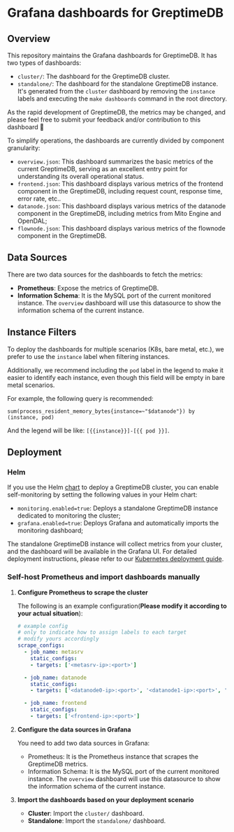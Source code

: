 # Grafana dashboards for GreptimeDB

## Overview

This repository maintains the Grafana dashboards for GreptimeDB. It has two types of dashboards:

- `cluster/`: The dashboard for the GreptimeDB cluster.
- `standalone/`: The dashboard for the standalone GreptimeDB instance. It's generated from the `cluster` dashboard by removing the `instance` labels and executing the `make dashboards` command in the root directory.

As the rapid development of GreptimeDB, the metrics may be changed, and please feel free to submit your feedback and/or contribution to this dashboard 🤗

To simplify operations, the dashboards are currently divided by component granularity:

- `overview.json`: This dashboard summarizes the basic metrics of the current GreptimeDB, serving as an excellent entry point for understanding its overall operational status.
- `frontend.json`: This dashboard displays various metrics of the frontend component in the GreptimeDB, including request count, response time, error rate, etc..
- `datanode.json`: This dashboard displays various metrics of the datanode component in the GreptimeDB, including metrics from Mito Engine and OpenDAL;
- `flownode.json`: This dashboard displays various metrics of the flownode component in the GreptimeDB.

## Data Sources

There are two data sources for the dashboards to fetch the metrics:

- **Prometheus**: Expose the metrics of GreptimeDB.
- **Information Schema**: It is the MySQL port of the current monitored instance. The `overview` dashboard will use this datasource to show the information schema of the current instance.

## Instance Filters

To deploy the dashboards for multiple scenarios (K8s, bare metal, etc.), we prefer to use the `instance` label when filtering instances.

Additionally, we recommend including the `pod` label in the legend to make it easier to identify each instance, even though this field will be empty in bare metal scenarios.

For example, the following query is recommended:

```promql
sum(process_resident_memory_bytes{instance=~"$datanode"}) by (instance, pod)
```

And the legend will be like: `[{{instance}}]-[{{ pod }}]`.

## Deployment

### Helm

If you use the Helm [chart](https://github.com/GreptimeTeam/helm-charts) to deploy a GreptimeDB cluster, you can enable self-monitoring by setting the following values in your Helm chart:

- `monitoring.enabled=true`: Deploys a standalone GreptimeDB instance dedicated to monitoring the cluster;
- `grafana.enabled=true`: Deploys Grafana and automatically imports the monitoring dashboard;

The standalone GreptimeDB instance will collect metrics from your cluster, and the dashboard will be available in the Grafana UI. For detailed deployment instructions, please refer to our [Kubernetes deployment guide](https://docs.greptime.com/nightly/user-guide/deployments/deploy-on-kubernetes/getting-started).

### Self-host Prometheus and import dashboards manually

1. **Configure Prometheus to scrape the cluster**

   The following is an example configuration(**Please modify it according to your actual situation**):

    ```yml
    # example config
    # only to indicate how to assign labels to each target
    # modify yours accordingly
    scrape_configs:
      - job_name: metasrv
        static_configs:
        - targets: ['<metasrv-ip>:<port>']

      - job_name: datanode
        static_configs:
        - targets: ['<datanode0-ip>:<port>', '<datanode1-ip>:<port>', '<datanode2-ip>:<port>']

      - job_name: frontend
        static_configs:
        - targets: ['<frontend-ip>:<port>']
    ```

2. **Configure the data sources in Grafana**

   You need to add two data sources in Grafana:

   - Prometheus: It is the Prometheus instance that scrapes the GreptimeDB metrics.
   - Information Schema: It is the MySQL port of the current monitored instance. The `overview` dashboard will use this datasource to show the information schema of the current instance.

3. **Import the dashboards based on your deployment scenario**

   - **Cluster**: Import the `cluster/` dashboard.
   - **Standalone**: Import the `standalone/` dashboard.
